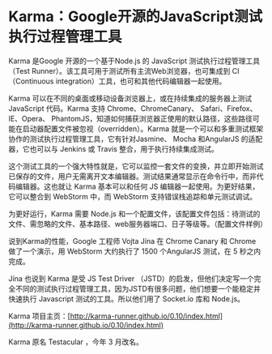 # Karma：Google开源的JavaScript测试执行过程管理工具  

Karma 是Google 开源的一个基于Node.js 的 JavaScript 测试执行过程管理工具（Test Runner）。该工具可用于测试所有主流Web浏览器，也可集成到 CI （Continuous integration）工具，也可和其他代码编辑器一起使用。

Karma 可以在不同的桌面或移动设备浏览器上，或在持续集成的服务器上测试 JavaScript 代码。Karma 支持 Chrome、ChromeCanary、 Safari、Firefox、 IE、Opera、 PhantomJS，知道如何捕获浏览器正使用的默认路径，这些路径可能在启动器配置文件被忽视（overridden）。Karma 就是一个可以和多重测试框架协作的测试执行过程管理工具，它有针对Jasmine、 Mocha 和AngularJS 的适配器，它也可以与 Jenkins 或 Travis 整合，用于执行持续集成测试。


这个测试工具的一个强大特性就是，它可以监控一套文件的变换，并立即开始测试已保存的文件，用户无需离开文本编辑器。测试结果通常显示在命令行中，而非代码编辑器。这也就让 Karma 基本可以和任何 JS 编辑器一起使用。为更好结果，它可以整合到 WebStorm 中，而 WebStorm 支持错误栈追踪和单元测试调试。

为更好运行，Karma 需要 Node.js 和一个配置文件，该配置文件包括：待测试的文件、需忽略的文件、基本路径、web服务器端口、日子等级等。（配置文件样例）

说到Karma的性能，Google 工程师 Vojta Jína 在 Chrome Canary 和 Chrome 做了一个演示，用 WebStorm 大约执行了 1500 个AngularJS 测试，在 5 秒之内完成。

Jína 也说到 Karma 是受 JS Test Driver （JSTD）的启发，但他们决定写一个完全不同的测试执行过程管理工具，因为JSTD有很多问题，他们想要一个能稳定并快速执行 Javascript 测试的工具。所以他们用了 Socket.io 库和 Node.js。

 

Karma 项目主页：[http://karma-runner.github.io/0.10/index.html](http://karma-runner.github.io/0.10/index.html)

Karma 原名 Testacular ，今年 3 月改名。